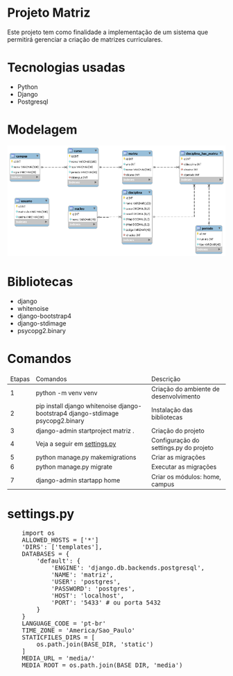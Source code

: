 # Projeto Matriz

Este projeto tem como finalidade a implementação de um sistema que permitirá gerenciar a criação de matrizes curriculares.

# Tecnologias usadas

<ul>
    <li>Python</li>
    <li>Django</li>
    <li>Postgresql</li>
</ul>

# Modelagem

<center>
    <img src="https://github.com/sousagomide/matriz-django/blob/main/database/model_img.png" alt="Modelagem do Banco de Dados"/>
</center>

# Bibliotecas

<ul>
    <li>django</li>
    <li>whitenoise</li>
    <li>django-bootstrap4</li>
    <li>django-stdimage</li>
    <li>psycopg2.binary</li>
</ul>

# Comandos

<table>
    <thead>
        <tr>
            <td>Etapas</td>
            <td>Comandos</td>
            <td>Descrição</td>
        </tr>
    </thead>
    <tbody>
        <tr>
            <td>1</td>
            <td>python -m venv venv</td>
            <td>Criação do ambiente de desenvolvimento</td>
        </tr>
        <tr>
            <td>2</td>
            <td>pip install django whitenoise django-bootstrap4 django-stdimage psycopg2.binary</td>
            <td>Instalação das bibliotecas</td>
        </tr>
        <tr>
            <td>3</td>
            <td>django-admin startproject matriz .</td>
            <td>Criação do projeto</td>
        </tr>
        <tr>
            <td>4</td>
            <td>Veja a seguir em <a href="https://github.com/sousagomide/matriz-django#settingspy">settings.py</a></td>
            <td>Configuração do settings.py do projeto</td>
        </tr>
        <tr>
            <td>5</td>
            <td>python manage.py makemigrations</td>
            <td>Criar as migrações</td>
        </tr>
        <tr>
            <td>6</td>
            <td>python manage.py migrate</td>
            <td>Executar as migrações</td>
        </tr>
        <tr>
            <td>7</td>
            <td>django-admin startapp home</td>
            <td>Criar os módulos: home, campus</td>
        </tr>
    </tbody>
</table>

# settings.py

<pre>
    import os
    ALLOWED_HOSTS = ['*']
    'DIRS': ['templates'],
    DATABASES = {
        'default': {
            'ENGINE': 'django.db.backends.postgresql',
            'NAME': 'matriz',
            'USER': 'postgres',
            'PASSWORD': 'postgres',
            'HOST': 'localhost',
            'PORT': '5433' # ou porta 5432
        }
    }
    LANGUAGE_CODE = 'pt-br'
    TIME_ZONE = 'America/Sao_Paulo'
    STATICFILES_DIRS = [
        os.path.join(BASE_DIR, 'static')
    ]
    MEDIA_URL = 'media/'
    MEDIA_ROOT = os.path.join(BASE_DIR, 'media')
</pre>
